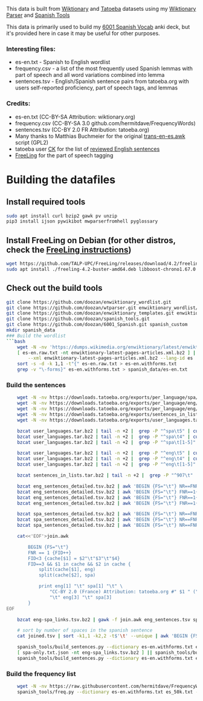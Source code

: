 This data is built from [Wiktionary](https://en.wiktionary.org) and [Tatoeba](tatoeboa.org) datasets using my [Wiktionary Parser](https://github.com/doozan/enwiktionary_parser) and [Spanish Tools](https://github.com/doozan/spanish_tools)

This data is primarily used to build my [6001 Spanish Vocab](https://github.com/doozan/6001_Spanish) anki deck, but it's provided here in case it may be useful for other purposes.

### Interesting files:
* es-en.txt - Spanish to English wordlist
* frequency.csv - a list of the most frequently used Spanish lemmas with part of speech and all word variations combined into lemma
* sentences.tsv - English/Spanish sentence pairs from tatoeba.org with users self-reported proficiency, part of speech tags, and lemmas

### Credits:
* es-en.txt (CC-BY-SA Attribution: wiktionary.org)
* frequency.csv (CC-BY-SA 3.0 github.com/hermitdave/FrequencyWords)
* sentences.tsv (CC-BY 2.0 FR Attribution: tatoeba.org)
* Many thanks to Matthias Buchmeier for the original [trans-en-es.awk](https://en.wiktionary.org/wiki/User:Matthias_Buchmeier/trans-en-es.awk) script (GPL2)
* tatoeba user [CK](https://tatoeba.org/eng/user/profile/CK) for the list of [reviewed English sentences](https://tatoeba.org/eng/sentences_lists/show/907)
* [FreeLing](http://nlp.lsi.upc.edu/freeling) for the part of speech tagging

# Building the datafiles

## Install required tools
```bash
sudo apt install curl bzip2 gawk pv unzip
pip3 install ijson pywikibot mwparserfromhell pyglossary
```

## Install FreeLing on Debian (for other distros, check the [FreeLing instructions](https://freeling-user-manual.readthedocs.io/en/latest/installation/installation-packages/))
```bash
wget https://github.com/TALP-UPC/FreeLing/releases/download/4.2/freeling-4.2-buster-amd64.deb
sudo apt install ./freeling-4.2-buster-amd64.deb libboost-chrono1.67.0 libboost-date-time1.67.0
```
## Check out the build tools
```bash
git clone https://github.com/doozan/enwiktionary_wordlist.git
git clone https://github.com/doozan/wtparser.git enwiktionary_wordlist/enwiktionary_parser
git clone https://github.com/doozan/enwiktionary_templates.git enwiktionary_wordlist/enwiktionary_templates
git clone https://github.com/doozan/spanish_tools.git
git clone https://github.com/doozan/6001_Spanish.git spanish_custom
mkdir spanish_data
### Build the wordlist
```bash
    wget -N -nv 'https://dumps.wikimedia.org/enwiktionary/latest/enwiktionary-latest-pages-articles.xml.bz2'
    [ es-en.raw.txt -nt enwiktionary-latest-pages-articles.xml.bz2 ] || enwiktionary_wordlist/make_wordlist.py \
	    --xml enwiktionary-latest-pages-articles.xml.bz2 --lang-id es | pv > es-en.raw.txt || return 1
    sort -s -d -k 1,1 -t"{" es-en.raw.txt > es-en.withforms.txt
    grep -v "\-forms}" es-en.withforms.txt > spanish_data/es-en.txt
```
### Build the sentences
```bash
    wget -N -nv https://downloads.tatoeba.org/exports/per_language/spa/spa_sentences_detailed.tsv.bz2
    wget -N -nv https://downloads.tatoeba.org/exports/per_language/eng/eng_sentences_detailed.tsv.bz2
    wget -N -nv https://downloads.tatoeba.org/exports/per_language/eng/eng-spa_links.tsv.bz2
    wget -N -nv https://downloads.tatoeba.org/exports/sentences_in_lists.tar.bz2
    wget -N -nv https://downloads.tatoeba.org/exports/user_languages.tar.bz2

    bzcat user_languages.tar.bz2 | tail -n +2 |  grep -P "^spa\t5" | cut -f 3 | grep -v '\N' > spa_5.txt
    bzcat user_languages.tar.bz2 | tail -n +2 |  grep -P "^spa\t4" | cut -f 3 | grep -v '\N' > spa_4.txt
    bzcat user_languages.tar.bz2 | tail -n +2 |  grep -P "^spa\t[1-5]" | cut -f 3 > spa_known.txt

    bzcat user_languages.tar.bz2 | tail -n +2 |  grep -P "^eng\t5" | cut -f 3 | grep -v '\N' > eng_5.txt
    bzcat user_languages.tar.bz2 | tail -n +2 |  grep -P "^eng\t4" | cut -f 3 | grep -v '\N' > eng_4.txt
    bzcat user_languages.tar.bz2 | tail -n +2 |  grep -P "^eng\t[1-5]" | cut -f 3  > eng_known.txt

    bzcat sentences_in_lists.tar.bz2 | tail -n +2 |  grep -P "^907\t" | cut -f 2 > eng_reviewed.txt

    bzcat eng_sentences_detailed.tsv.bz2 | awk 'BEGIN {FS="\t"} NR==FNR{A[$1];next}($1 in A){print $1 "\t" $3 "\t" $4 "\t6" }' eng_reviewed.txt - > eng_sentences.tsv
    bzcat eng_sentences_detailed.tsv.bz2 | awk 'BEGIN {FS="\t"} FNR==1{FID++} FID==1{A[$1];next} FID==2{B[$1];next} (!($1 in A)&&($4 in B)){print $1 "\t" $3 "\t" $4 "\t5" }' eng_reviewed.txt eng_5.txt - >> eng_sentences.tsv
    bzcat eng_sentences_detailed.tsv.bz2 | awk 'BEGIN {FS="\t"} FNR==1{FID++} FID==1{A[$1];next} FID==2{B[$1];next} (!($1 in A)&&($4 in B)){print $1 "\t" $3 "\t" $4 "\t4" }' eng_reviewed.txt eng_4.txt - >> eng_sentences.tsv
    bzcat eng_sentences_detailed.tsv.bz2 | awk 'BEGIN {FS="\t"} FNR==1{FID++} FID==1{A[$1];next} FID==2{B[$1];next} (!($1 in A)&&!($4 in B)){print $1 "\t" $3 "\t" $4 "\t0" }' eng_reviewed.txt eng_known.txt - >> eng_sentences.tsv

    bzcat spa_sentences_detailed.tsv.bz2 | awk 'BEGIN {FS="\t"} NR==FNR{A[$1];next}($4 in A){print $1 "\t" $3 "\t" $4 "\t5" }' spa_5.txt - > spa_sentences.tsv
    bzcat spa_sentences_detailed.tsv.bz2 | awk 'BEGIN {FS="\t"} NR==FNR{A[$1];next}($4 in A){print $1 "\t" $3 "\t" $4 "\t4" }' spa_4.txt - >> spa_sentences.tsv
    bzcat spa_sentences_detailed.tsv.bz2 | awk 'BEGIN {FS="\t"} NR==FNR{A[$1];next}!($4 in A){print $1 "\t" $3 "\t" $4 "\t0" }' spa_known.txt - >> spa_sentences.tsv

    cat<<'EOF'>join.awk

        BEGIN {FS="\t"}
        FNR == 1 {FID++}
        FID<3 {cache[$1] = $2"\t"$3"\t"$4}
        FID==3 && $1 in cache && $2 in cache {
            split(cache[$1], eng)
            split(cache[$2], spa)

            print eng[1] "\t" spa[1] "\t" \
                "CC-BY 2.0 (France) Attribution: tatoeba.org #" $1 " (" eng[2] ") & #" $2 " (" spa[2] ")" \
                "\t" eng[3] "\t" spa[3]
        }
EOF

    bzcat eng-spa_links.tsv.bz2 | gawk -f join.awk eng_sentences.tsv spa_sentences.tsv - | pv > joined.tsv || return 1

    # sort by number of spaces in the spanish sentence
    cat joined.tsv | sort -k1,1 -k2,2 -t$'\t' --unique | awk 'BEGIN {FS="\t"}; {x=$1; print gsub(/ /, " ", x) "\t" $0}' | sort -n | cut -f 2- > eng-spa.tsv

    spanish_tools/build_sentences.py --dictionary es-en.withforms.txt eng-spa.tsv > spa-only.txt || return 1
    [ spa-only.txt.json -nt eng-spa_links.tsv.bz2 ] || spanish_tools/build_tags.sh spa-only.txt || return 1
    spanish_tools/build_sentences.py --dictionary es-en.withforms.txt eng-spa.tsv --tags spa-only.txt.json | pv > spanish_data/sentences.tsv || return 1
```
### Build the frequency list
```bash
    wget -N -nv https://raw.githubusercontent.com/hermitdave/FrequencyWords/master/content/2018/es/es_50k.txt
    spanish_tools/freq.py --dictionary es-en.withforms.txt es_50k.txt --ignore spanish_custom/ignore.txt > spanish_data/frequency.csv
```
